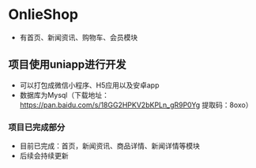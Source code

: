 # OnlieShop
- 有首页、新闻资讯、购物车、会员模块


## 项目使用uniapp进行开发
- 可以打包成微信小程序、H5应用以及安卓app
- 数据库为Mysql（下载地址：https://pan.baidu.com/s/18GG2HPKV2bKPLn_gR9P0Yg 
提取码：8oxo）

### 项目已完成部分
- 目前已完成：首页，新闻资讯、商品详情、新闻详情等模块
- 后续会持续更新